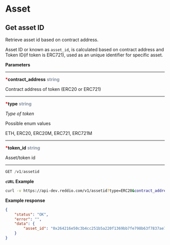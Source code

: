 # Asset

## Get asset ID

Retrieve asset id based on contract address.

Asset ID or known as `asset_id`, is calculated based on contract address and Token ID(if token is ERC721), used as an unique identifier for specific asset. 

**Parameters**

---

<strong style='color:red'>*</strong>**contract_address** <strong style='color:#8792a2'>string</strong>

Contract address of token (ERC20 or ERC721)

---

<strong style='color:red'>*</strong>**type** <strong style='color:#8792a2'>string</strong>

*Type of token*

Possible enum values

ETH, ERC20, ERC20M, ERC721, ERC721M

---

<strong style='color:red'>*</strong>**token_id** <strong style='color:#8792a2'>string</strong>

Asset/token id

---


```jsx
GET /v1/assetid
```

**`cURL` Example**
```sh
curl -v https://api-dev.reddio.com/v1/assetid?type=ERC20&contract_address=0x4240e8b8c0b6e6464a13f555f6395bbfe1c4bdf1&token_id=1 -H 'content-type: application/json'
```

**Example response**
```json
{
    "status": "OK",
    "error": "",
    "data": {
        "asset_id": "0x264216e50c3b4cc251b5a220f1369bb7fe798b63f7837ae7240ad125cb00ab"
    }
}
```